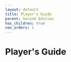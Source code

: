 ```yaml
---
layout: default
title: Player's Guide
parent: Second Edition
has_children: true
nav_orders: 1
---
```


# Player's Guide
